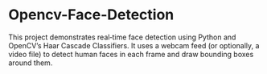 # Opencv-Face-Detection
This project demonstrates real‑time face detection using Python and OpenCV’s Haar Cascade Classifiers.
It uses a webcam feed (or optionally, a video file) to detect human faces in each frame and draw bounding boxes around them.

